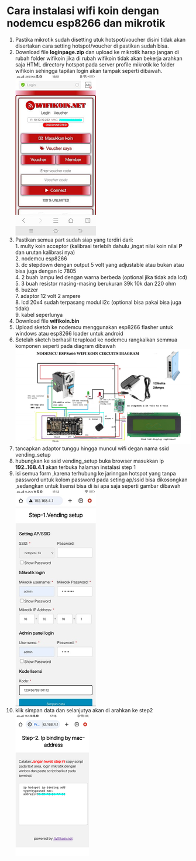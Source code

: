 # Cara instalasi wifi koin dengan nodemcu esp8266 dan mikrotik
1. Pastika mikrotik sudah disetting utuk hotspot/voucher disini tidak akan disertakan cara setting hotspot/voucher di pastikan sudah bisa.<br>
2. Download file **loginpage.zip** dan upload ke mikrotik harap jangan di rubah folder wifikoin jika di rubah wifikoin tidak akan bekerja arahkan saja HTML directory hotspot pada server profile mikrotik ke folder wifikoin sehingga tapilan login akan tampak seperti dibawah.<br>
![loginpage png](https://raw.githubusercontent.com/joehari9/nodemcu-esp8266-wifi-koin/main/screenshot/login.jpg) 
3. Pastikan semua part sudah siap yang terdiri dari:<br>
           1. multy koin acceptor (kalibrasi terlebih dahulu ,ingat nilai koin nilai **P** dan urutan kalibrasi nya)<br>
           2. nodemcu esp8266<br>
           3. dc stepdown dengan output 5 volt yang adjustable atau bukan atau bisa juga dengan ic 7805<br>
           4. 2 buah lampu led dengan warna berbeda (optional jika tidak ada lcd)<br>
           5. 3 buah resistor masing-masing berukuran 39k 10k dan 220 ohm<br>
           6. buzzer<br>
           7. adaptor 12 volt 2 ampere<br>
           8. lcd 20x4 sudah terpasang modul i2c (optional bisa pakai bisa juga tidak)<br>
           9. kabel seperlunya<br>
4. Download file **wifikoin.bin**<br>
5. Upload sketch ke nodemcu menggunakan esp8266 flasher untuk windows atau esp8266 loader untuk android<br>
6. Setelah sketch berhasil terupload ke nodemcu rangkaikan semmua komponen seperti pada diagram dibawah<br>
![diagram png](https://raw.githubusercontent.com/joehari9/nodemcu-esp8266-wifi-koin/main/screenshot/diagram.jpg)<br>
7. tancapkan adaptor tunggu hingga muncul wifi degan nama ssid vending_setup <br>
8. hubungkan ke ssid vending_setup buka browser masukkan ip **192..168.4.1** akan terbuka halaman instalasi step 1<br>
9. isi semua form ,karena terhubung ke jarinngan hotspot yang tanpa password untuk kolom password pada seting ap/ssid bisa dikosongkan ,sedangkan untuk lisensi bisa di isi apa saja seperti gambar dibawah<br>
![install png](https://raw.githubusercontent.com/joehari9/nodemcu-esp8266-wifi-koin/main/screenshot/istall-step1.jpg)<br>
10. klik simpan data dan selanjutya akan di arahkan ke step2<br>
![step2 png](https://raw.githubusercontent.com/joehari9/nodemcu-esp8266-wifi-koin/main/screenshot/install-step2.png)
